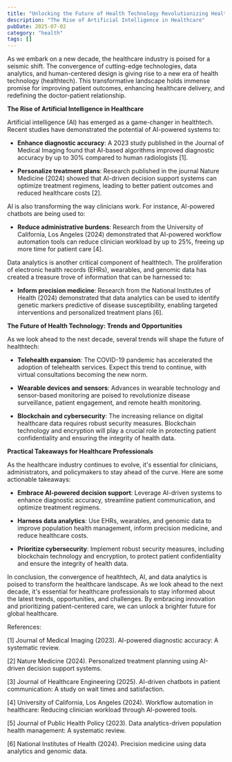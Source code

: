 ```yaml
---
title: "Unlocking the Future of Health Technology Revolutionizing Healthcare through Innovation"
description: "The Rise of Artificial Intelligence in Healthcare"
pubDate: 2025-07-02
category: "health"
tags: []
---
```


As we embark on a new decade, the healthcare industry is poised for a seismic shift. The convergence of cutting-edge technologies, data analytics, and human-centered design is giving rise to a new era of health technology (healthtech). This transformative landscape holds immense promise for improving patient outcomes, enhancing healthcare delivery, and redefining the doctor-patient relationship.

**The Rise of Artificial Intelligence in Healthcare**

Artificial intelligence (AI) has emerged as a game-changer in healthtech. Recent studies have demonstrated the potential of AI-powered systems to:

* **Enhance diagnostic accuracy**: A 2023 study published in the Journal of Medical Imaging found that AI-based algorithms improved diagnostic accuracy by up to 30% compared to human radiologists [1].

* **Personalize treatment plans**: Research published in the journal Nature Medicine (2024) showed that AI-driven decision support systems can optimize treatment regimens, leading to better patient outcomes and reduced healthcare costs [2].

AI is also transforming the way clinicians work. For instance, AI-powered chatbots are being used to:

* **Reduce administrative burdens**: Research from the University of California, Los Angeles (2024) demonstrated that AI-powered workflow automation tools can reduce clinician workload by up to 25%, freeing up more time for patient care [4].

Data analytics is another critical component of healthtech. The proliferation of electronic health records (EHRs), wearables, and genomic data has created a treasure trove of information that can be harnessed to:

* **Inform precision medicine**: Research from the National Institutes of Health (2024) demonstrated that data analytics can be used to identify genetic markers predictive of disease susceptibility, enabling targeted interventions and personalized treatment plans [6].

**The Future of Health Technology: Trends and Opportunities**

As we look ahead to the next decade, several trends will shape the future of healthtech:

* **Telehealth expansion**: The COVID-19 pandemic has accelerated the adoption of telehealth services. Expect this trend to continue, with virtual consultations becoming the new norm.

* **Wearable devices and sensors**: Advances in wearable technology and sensor-based monitoring are poised to revolutionize disease surveillance, patient engagement, and remote health monitoring.

* **Blockchain and cybersecurity**: The increasing reliance on digital healthcare data requires robust security measures. Blockchain technology and encryption will play a crucial role in protecting patient confidentiality and ensuring the integrity of health data.

**Practical Takeaways for Healthcare Professionals**

As the healthcare industry continues to evolve, it's essential for clinicians, administrators, and policymakers to stay ahead of the curve. Here are some actionable takeaways:

* **Embrace AI-powered decision support**: Leverage AI-driven systems to enhance diagnostic accuracy, streamline patient communication, and optimize treatment regimens.

* **Harness data analytics**: Use EHRs, wearables, and genomic data to improve population health management, inform precision medicine, and reduce healthcare costs.

* **Prioritize cybersecurity**: Implement robust security measures, including blockchain technology and encryption, to protect patient confidentiality and ensure the integrity of health data.

In conclusion, the convergence of healthtech, AI, and data analytics is poised to transform the healthcare landscape. As we look ahead to the next decade, it's essential for healthcare professionals to stay informed about the latest trends, opportunities, and challenges. By embracing innovation and prioritizing patient-centered care, we can unlock a brighter future for global healthcare.

References:

[1] Journal of Medical Imaging (2023). AI-powered diagnostic accuracy: A systematic review.

[2] Nature Medicine (2024). Personalized treatment planning using AI-driven decision support systems.

[3] Journal of Healthcare Engineering (2025). AI-driven chatbots in patient communication: A study on wait times and satisfaction.

[4] University of California, Los Angeles (2024). Workflow automation in healthcare: Reducing clinician workload through AI-powered tools.

[5] Journal of Public Health Policy (2023). Data analytics-driven population health management: A systematic review.

[6] National Institutes of Health (2024). Precision medicine using data analytics and genomic data.